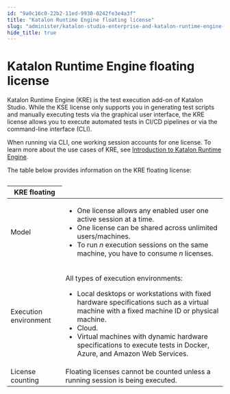 ```yaml
---
id: "9a0c16c0-22b2-11ed-9930-0242fe3e4a3f"
title: "Katalon Runtime Engine floating license"
slug: "administer/katalon-studio-enterprise-and-katalon-runtime-engine-license/katalon-runtime-engine-floating-license"
hide_title: true
---
```


# <a id="id" class="anchor_top_offset"/><a id="ariaid-title1" class="anchor_top_offset"/>Katalon Runtime Engine floating license

<p xmlns="http://www.w3.org/1999/xhtml" className="p">Katalon Runtime Engine (KRE) is the test execution add-on of Katalon Studio. While the KSE license only supports you in generating test scripts and manually executing tests via the graphical user interface, the KRE license allows you to execute automated tests in CI/CD pipelines or via the command-line interface (CLI).</p> 
<p xmlns="http://www.w3.org/1999/xhtml" className="p">When running via CLI, one working session accounts for one license. To learn more about the use cases of KRE, see <a className="xref" href="/execute/katalon-runtime-engine/katalon-runtime-engine-overview">Introduction to Katalon Runtime Engine</a>.</p> 
<p xmlns="http://www.w3.org/1999/xhtml" className="p">The table below provides information on the KRE floating license:</p> 
<table xmlns="http://www.w3.org/1999/xhtml" className="table"><caption /><colgroup><col /><col /></colgroup><thead className="thead"><tr className><th className="entry anchor_top_offset" id="id__entry__1" colSpan={2}>KRE floating</th></tr></thead><tbody className="tbody"><tr className><td className="entry" headers="id__entry__1 ">Model</td><td className="entry" headers="id__entry__1 ">         <ul className="ul"><li className="li">One license allows any enabled user one active session at a time.</li><li className="li">One license can be shared across unlimited users/machines.</li><li className="li">To run <em className="ph i">n</em> execution sessions on the same machine, you have to consume <em className="ph i">n</em> licenses.</li></ul>       </td></tr><tr className><td className="entry" headers="id__entry__1 ">Execution environment</td><td className="entry" headers="id__entry__1 ">         <p className="p">All types of execution environments:</p>         <ul className="ul"><li className="li">Local desktops or workstations with fixed hardware specifications such as a virtual machine with a fixed machine ID or physical machine.</li><li className="li">Cloud.</li><li className="li">Virtual machines with dynamic hardware specifications to execute tests in Docker, Azure, and Amazon Web Services.</li></ul>       </td></tr><tr className><td className="entry" headers="id__entry__1 ">License counting</td><td className="entry" headers="id__entry__1 ">Floating licenses cannot be counted unless a running session is being executed.</td></tr></tbody></table> 
